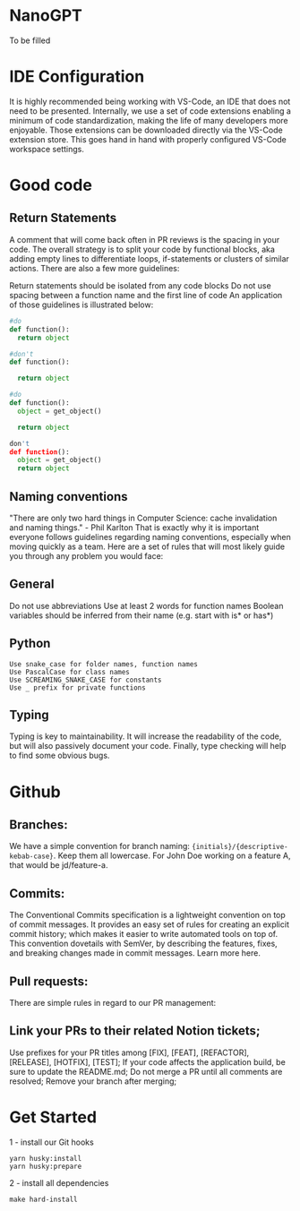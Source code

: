 # NanoGPT

To be filled

# IDE Configuration

It is highly recommended being working with VS-Code, an IDE that does not need to be presented. Internally, we use a set of code extensions enabling a minimum of code standardization, making the life of many developers more enjoyable. Those extensions can be downloaded directly via the VS-Code extension store. This goes hand in hand with properly configured VS-Code workspace settings.

# Good code

## Return Statements

A comment that will come back often in PR reviews is the spacing in your code. The overall strategy is to split your code by functional blocks, aka adding empty lines to differentiate loops, if-statements or clusters of similar actions. There are also a few more guidelines:

Return statements should be isolated from any code blocks
Do not use spacing between a function name and the first line of code
An application of those guidelines is illustrated below:

```python
#do
def function():
  return object

#don't
def function():

  return object

#do
def function():
  object = get_object()

  return object

don't
def function():
  object = get_object()
  return object
```

## Naming conventions

"There are only two hard things in Computer Science: cache invalidation and naming things." - Phil Karlton
That is exactly why it is important everyone follows guidelines regarding naming conventions, especially when moving quickly as a team. Here are a set of rules that will most likely guide you through any problem you would face:

## General

Do not use abbreviations
Use at least 2 words for function names
Boolean variables should be inferred from their name (e.g. start with is* or has*)

## Python

```
Use snake_case for folder names, function names
Use PascalCase for class names
Use SCREAMING_SNAKE_CASE for constants
Use _ prefix for private functions
```

## Typing

Typing is key to maintainability. It will increase the readability of the code, but will also passively document your code. Finally, type checking will help to find some obvious bugs.

# Github

## Branches:

We have a simple convention for branch naming: `{initials}/{descriptive-kebab-case}`. Keep them all lowercase. For John Doe working on a feature A, that would be jd/feature-a.

## Commits:

The Conventional Commits specification is a lightweight convention on top of commit messages. It provides an easy set of rules for creating an explicit commit history; which makes it easier to write automated tools on top of. This convention dovetails with SemVer, by describing the features, fixes, and breaking changes made in commit messages. Learn more here.

## Pull requests:

There are simple rules in regard to our PR management:

## Link your PRs to their related Notion tickets;

Use prefixes for your PR titles among [FIX], [FEAT], [REFACTOR], [RELEASE], [HOTFIX], [TEST];
If your code affects the application build, be sure to update the README.md;
Do not merge a PR until all comments are resolved;
Remove your branch after merging;

# Get Started

1 - install our Git hooks

```
yarn husky:install
yarn husky:prepare
```

2 - install all dependencies

```
make hard-install
```
